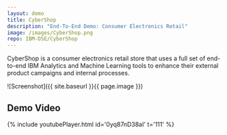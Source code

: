 ```yaml
---
layout: demo
title: CyberShop
description: "End-To-End Demo: Consumer Electronics Retail"
image: /images/CyberShop.png
repo: IBM-DSE/CyberShop
---
```


CyberShop is a consumer electronics retail store that uses a full set of end-to-end IBM Analytics and Machine Learning tools to enhance their external product campaigns and internal processes.

![Screenshot]({{ site.baseurl }}{{ page.image }})

## Demo Video

{% include youtubePlayer.html id='0yq87nD38aI' t='111' %}